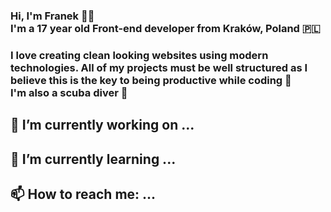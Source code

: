 ### Hi, I'm Franek 👋🏼 <br /> I'm a 17 year old Front-end developer from Kraków, Poland 🇵🇱
### I love creating clean looking websites using modern technologies. All of my projects must be well structured as I believe this is the key to being productive while coding 🧼 <br /> I'm also a scuba diver 🤿

## 🔭 I’m currently working on ...
## 🌱 I’m currently learning ...
## 📫 How to reach me: ...
<!--
- 👯 I’m looking to collaborate on ...
- 🤔 I’m looking for help with ...
- 💬 Ask me about ...
- 😄 Pronouns: ...
- ⚡ Fun fact: ...
-->

